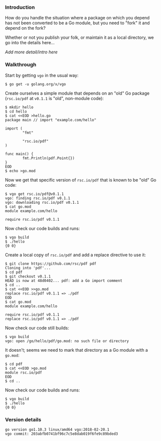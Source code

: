 <!-- __JSON: egrunner script.sh # LONG ONLINE

### Introduction

How do you handle the situation where a package on which you depend has not been converted to be a
Go module, but you need to "fork" it and depend on the fork?

Whether or not you publish your folk, or maintain it as a local directory, we go into the details
here...

_Add more detail/intro here_

### Walkthrough

Start by getting `vgo` in the usual way:

```
{{PrintBlock "go get vgo" -}}
```

Create ourselves a simple module that depends on an "old" Go package (`rsc.io/pdf` at `v0.1.1` is
"old", non-module code):


```
{{PrintBlock "setup" -}}
```

Now we get that specific version of `rsc.io/pdf` that is known to be "old" Go code:


```
{{PrintBlock "vgo get pdf" -}}
```

Now check our code builds and runs:

```
{{PrintBlock "vgo build" -}}
```

Create a local copy of `rsc.io/pdf` and add a replace directive to use it:

```
{{PrintBlock "replace pdf" -}}
```

Now check our code still builds:

```
{{PrintBlock "vgo build fails" -}}
```

It doesn't; seems we need to mark that directory as a Go module with a `go.mod`:


```
{{PrintBlock "create pdf module" -}}
```

Now check our code builds and runs:

```
{{PrintBlock "vgo build check" -}}
```


### Version details

```
{{PrintBlockOut "version details" -}}
```

-->

### Introduction

How do you handle the situation where a package on which you depend has not been converted to be a
Go module, but you need to "fork" it and depend on the fork?

Whether or not you publish your folk, or maintain it as a local directory, we go into the details
here...

_Add more detail/intro here_

### Walkthrough

Start by getting `vgo` in the usual way:

```
$ go get -u golang.org/x/vgo
```

Create ourselves a simple module that depends on an "old" Go package (`rsc.io/pdf` at `v0.1.1` is
"old", non-module code):


```
$ mkdir hello
$ cd hello
$ cat <<EOD >hello.go
package main // import "example.com/hello"

import (
        "fmt"

        "rsc.io/pdf"
)

func main() {
        fmt.Println(pdf.Point{})
}
EOD
$ echo >go.mod
```

Now we get that specific version of `rsc.io/pdf` that is known to be "old" Go code:


```
$ vgo get rsc.io/pdf@v0.1.1
vgo: finding rsc.io/pdf v0.1.1
vgo: downloading rsc.io/pdf v0.1.1
$ cat go.mod
module example.com/hello

require rsc.io/pdf v0.1.1
```

Now check our code builds and runs:

```
$ vgo build
$ ./hello
{0 0}
```

Create a local copy of `rsc.io/pdf` and add a replace directive to use it:

```
$ git clone https://github.com/rsc/pdf pdf
Cloning into 'pdf'...
$ cd pdf
$ git checkout v0.1.1
HEAD is now at 48d0402... pdf: add a Go import comment
$ cd ..
$ cat <<EOD >>go.mod
replace rsc.io/pdf v0.1.1 => ./pdf
EOD
$ cat go.mod
module example.com/hello

require rsc.io/pdf v0.1.1
replace rsc.io/pdf v0.1.1 => ./pdf
```

Now check our code still builds:

```
$ vgo build
vgo: open /go/hello/pdf/go.mod: no such file or directory
```

It doesn't; seems we need to mark that directory as a Go module with a `go.mod`:


```
$ cd pdf
$ cat <<EOD >go.mod
module rsc.io/pdf
EOD
$ cd ..
```

Now check our code builds and runs:

```
$ vgo build
$ ./hello
{0 0}
```


### Version details

```
go version go1.10.3 linux/amd64 vgo:2018-02-20.1
vgo commit: 203abfb0741bf96c7c5e8dab019f6fe9c89bded3
```

<!-- END -->
